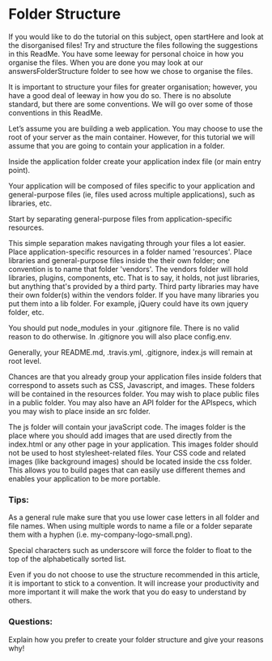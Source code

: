 # Folder Structure

If you would like to do the tutorial on this subject, open startHere and look at the disorganised files!  Try and structure the files following the suggestions in this ReadMe.  You have some leeway for personal choice in how you organise the files. When you are done you may look at our answersFolderStructure folder to see how we chose to organise the files.

It is important to structure your files for greater organisation; however, you have a good deal of leeway in how you do so.  There is no absolute standard, but there are some conventions.  We will go over some of those conventions in this ReadMe.


Let’s assume you are building a web application. You may choose to use the root of your server as the main container. However, for this tutorial we will assume that you are going to contain your application in a folder.

Inside the application folder create your application index file (or main entry point).

Your application will be composed of files specific to your application and general-purpose files (ie, files used across multiple applications), such as libraries, etc.

Start by separating general-purpose files from application-specific resources.

This simple separation makes navigating through your files a lot easier. Place application-specific resources in a folder named 'resources'. Place libraries and general-purpose files inside the their own folder; one convention is to name that folder 'vendors'. The vendors folder will hold libraries, plugins, components, etc. That is to say, it holds, not just libraries, but anything that's provided by a third party.  Third party libraries may have their own folder(s) within the vendors folder.  If you have many libraries you put them into a lib folder.  For example, jQuery could have its own jquery folder, etc.

You should put node_modules in your .gitignore file. There is no valid reason to do otherwise. In .gitignore you will also place config.env.

Generally, your README.md, .travis.yml, .gitignore, index.js will remain at root level.

Chances are that you already group your application files inside folders that correspond to assets such as CSS, Javascript, and images.  These folders will be contained in the resources folder.  You may wish to place public files in a public folder.  You may also have an API folder for the APIspecs, which you may wish to place inside an src folder.

The js folder will contain your javaScript code.  The images folder is the place where you should add images that are used directly from the index.html or any other page in your application. This images folder should not be used to host stylesheet-related files. Your CSS code and related images (like background images) should be located inside the css folder.  This allows you to build pages that can easily use different themes and enables your application to be more portable.


### Tips:

As a general rule make sure that you use lower case letters in all folder and file names. When using multiple words to name a file or a folder separate them with a hyphen (i.e. my-company-logo-small.png).

Special characters such as underscore will force the folder to float to the top of the alphabetically sorted list.

Even if you do not choose to use the structure recommended in this article, it is important to stick to a convention. It will increase your productivity and more important it will make the work that you do easy to understand by others.

### Questions:

Explain how you prefer to create your folder structure and give your reasons why!
